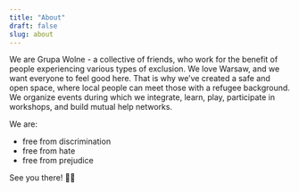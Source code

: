```yaml
---
title: "About"
draft: false
slug: about
---
```


We are Grupa Wolne - a collective of friends, who work for the benefit of people experiencing various types of exclusion. We love Warsaw, and we want everyone to feel good here. That is why we’ve created a safe and open space, where local people can meet those with a refugee background. We organize events during which we integrate, learn, play, participate in workshops, and build mutual help networks.
 
We are:
- free from discrimination
- free from hate
- free from prejudice

See you there! 🏳️‍🌈
